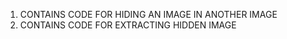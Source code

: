 1. CONTAINS CODE FOR HIDING AN IMAGE IN ANOTHER IMAGE 
2. CONTAINS CODE FOR EXTRACTING HIDDEN IMAGE

